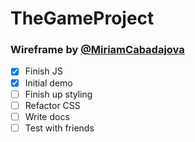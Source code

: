 # TheGameProject
### Wireframe by [@MiriamCabadajova](https://github.com/MiriamCabadajova)

- [x] Finish JS
- [x] Initial demo
- [ ] Finish up styling
- [ ] Refactor CSS
- [ ] Write docs
- [ ] Test with friends
